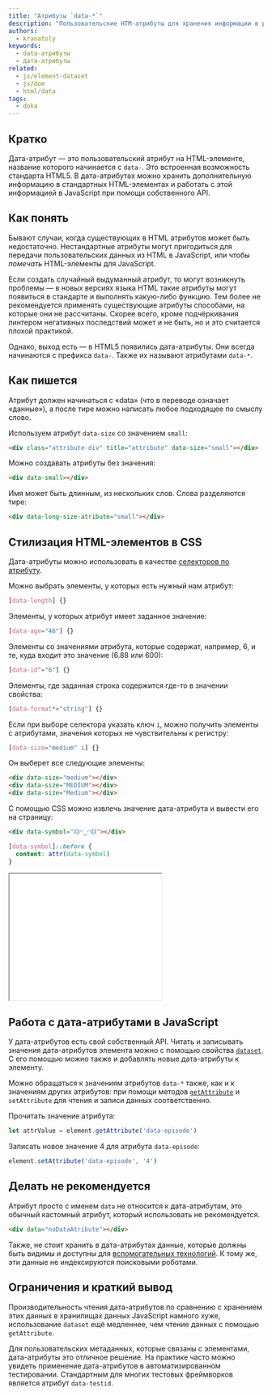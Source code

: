 ```yaml
---
title: "Атрибуты `data-*`"
description: "Пользовательские HTM-атрибуты для хранения информации в разметке, стилизации при помощи CSS и обращения через JavaScript."
authors:
  - kranatoly
keywords:
  - data-атрибуты
  - дата-атрибуты
related:
  - js/element-dataset
  - js/dom
  - html/data
tags:
  - doka
---
```


## Кратко

Дата-атрибут — это пользовательский атрибут на HTML-элементе, название которого начинается с `data-`. Это встроенная возможность стандарта HTML5. В дата-атрибутах можно хранить дополнительную информацию в стандартных HTML-элементах и работать с этой информацией в JavaScript при помощи собственного API.

## Как понять

Бывают случаи, когда существующих в HTML атрибутов может быть недостаточно. Нестандартные атрибуты могут пригодиться для передачи пользовательских данных из HTML в JavaScript, или чтобы _помечать_ HTML-элементы для JavaScript.

Если создать случайный выдуманный атрибут, то могут возникнуть проблемы — в новых версиях языка HTML такие атрибуты могут появиться в стандарте и выполнять какую-либо функцию. Тем более не рекомендуется применять существующие атрибуты способами, на которые они не рассчитаны. Скорее всего, кроме подчёркивания линтером негативных последствий может и не быть, но и это считается плохой практикой.

Однако, выход есть — в HTML5 появились дата-атрибуты. Они всегда начинаются с префикса `data-`. Также их называют атрибутами `data-*`.

## Как пишется

Атрибут должен начинаться с «data» (что в переводе означает «данные»), а после тире можно написать любое подходящее по смыслу слово.

Используем атрибут `data-size` со значением `small`:

```html
<div class="attribute-div" title="attribute" data-size="small"></div>
```

Можно создавать атрибуты без значения:

```html
<div data-small></div>
```

Имя может быть длинным, из нескольких слов. Слова разделяются тире:

```html
<div data-long-size-atribute="small"></div>
```

## Стилизация HTML-элементов в CSS

Дата-атрибуты можно использовать в качестве [селекторов по атрибуту](/css/attribute-selector/).

Можно выбрать элементы, у которых есть нужный нам атрибут:

```css
[data-length] {}
```

Элементы, у которых атрибут имеет заданное значение:

```css
[data-age="46"] {}
```

Элементы со значениями атрибута, которые содержат, например, 6, и те, куда входит это значение (6.88 или 600):

```css
[data-id^="6"] {}
```

Элементы, где заданная строка содержится где-то в значении свойства:

```css
[data-format*="string"] {}
```

Если при выборе селектора указать ключ `i`, можно получить элементы с атрибутами, значения которых не чувствительны к регистру:

```css
[data-size="medium" i] {}
```

Он выберет все следующие элементы:

```html
<div data-size="medium"></div>
<div data-size="MEDIUM"></div>
<div data-size="Medium"></div>
```

С помощью CSS можно извлечь значение дата-атрибута и вывести его на страницу:

```html
<div data-symbol="〷◠‿◠〷"></div>
```

```css
[data-symbol]::before {
  content: attr(data-symbol)
}
```

<iframe title="Значение дата-атрибута на странице" src="demos/data-symbol/" height="250"></iframe>

## Работа с дата-атрибутами в JavaScript

У дата-атрибутов есть свой собственный API. Читать и записывать значения дата-атрибутов элемента можно с помощью свойства [`dataset`](/js/element-dataset/). С его помощью можно также и добавлять новые дата-атрибуты к элементу.

Можно обращаться к значениям атрибутов `data-*` также, как и к значениям других атрибутов: при помощи методов [`getAttribute`](/js/element-getattribute/) и `setAttribute` для чтения и записи данных соответственно.

Прочитать значение атрибута:

```js
let attrValue = element.getAttribute('data-episode')
```

Записать новое значение 4 для атрибута `data-episode`:

```js
element.setAttribute('data-episode', '4')
```

## Делать не рекомендуется

Атрибут просто с именем `data` не относится к дата-атрибутам, это обычный кастомный атрибут, который использовать не рекомендуется.

```html
<div data="noDataAtribute"></div>
```

Также, не стоит хранить в дата-атрибутах данные, которые должны быть видимы и доступны для [вспомогательных технологий](/a11y/#vspomogatelnye-tehnologii). К тому же, эти данные не индексируются поисковыми роботами.

## Ограничения и краткий вывод

Производительность чтения дата-атрибутов по сравнению с хранением этих данных в хранилищах данных JavaScript намного хуже, использование `dataset` ещё медленнее, чем чтение данных с помощью `getAttribute`.

Для пользовательских метаданных, которые связаны с элементами, дата-атрибуты это отличное решение. На практике часто можно увидеть применение дата-атрибутов в автоматизированном тестировании. Стандартным для многих тестовых фреймворков является атрибут `data-testid`.
